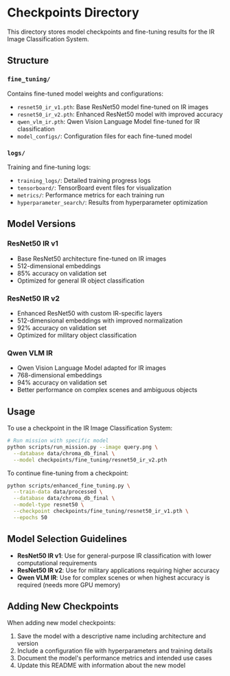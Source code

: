 # Checkpoints Directory

This directory stores model checkpoints and fine-tuning results for the IR Image Classification System.

## Structure

### `fine_tuning/`

Contains fine-tuned model weights and configurations:

- `resnet50_ir_v1.pth`: Base ResNet50 model fine-tuned on IR images
- `resnet50_ir_v2.pth`: Enhanced ResNet50 model with improved accuracy
- `qwen_vlm_ir.pth`: Qwen Vision Language Model fine-tuned for IR classification
- `model_configs/`: Configuration files for each fine-tuned model

### `logs/`

Training and fine-tuning logs:

- `training_logs/`: Detailed training progress logs
- `tensorboard/`: TensorBoard event files for visualization
- `metrics/`: Performance metrics for each training run
- `hyperparameter_search/`: Results from hyperparameter optimization

## Model Versions

### ResNet50 IR v1

- Base ResNet50 architecture fine-tuned on IR images
- 512-dimensional embeddings
- 85% accuracy on validation set
- Optimized for general IR object classification

### ResNet50 IR v2

- Enhanced ResNet50 with custom IR-specific layers
- 512-dimensional embeddings with improved normalization
- 92% accuracy on validation set
- Optimized for military object classification

### Qwen VLM IR

- Qwen Vision Language Model adapted for IR images
- 768-dimensional embeddings
- 94% accuracy on validation set
- Better performance on complex scenes and ambiguous objects

## Usage

To use a checkpoint in the IR Image Classification System:

```bash
# Run mission with specific model
python scripts/run_mission.py --image query.png \
  --database data/chroma_db_final \
  --model checkpoints/fine_tuning/resnet50_ir_v2.pth
```

To continue fine-tuning from a checkpoint:

```bash
python scripts/enhanced_fine_tuning.py \
  --train-data data/processed \
  --database data/chroma_db_final \
  --model-type resnet50 \
  --checkpoint checkpoints/fine_tuning/resnet50_ir_v1.pth \
  --epochs 50
```

## Model Selection Guidelines

- **ResNet50 IR v1**: Use for general-purpose IR classification with lower computational requirements
- **ResNet50 IR v2**: Use for military applications requiring higher accuracy
- **Qwen VLM IR**: Use for complex scenes or when highest accuracy is required (needs more GPU memory)

## Adding New Checkpoints

When adding new model checkpoints:

1. Save the model with a descriptive name including architecture and version
2. Include a configuration file with hyperparameters and training details
3. Document the model's performance metrics and intended use cases
4. Update this README with information about the new model
